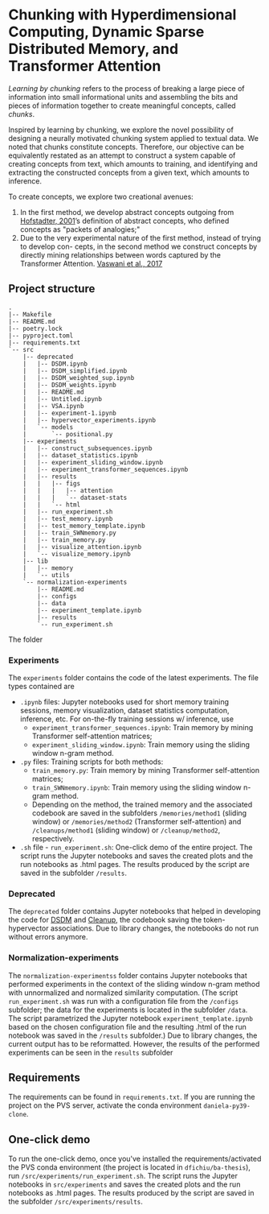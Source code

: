 # Chunking with Hyperdimensional Computing, Dynamic Sparse Distributed Memory, and Transformer Attention 

_Learning by chunking_ refers to the process of breaking a large piece of information into small informational units and assembling the bits and pieces of information together to create meaningful concepts, called _chunks_.

Inspired by learning by chunking, we explore the novel possibility of designing a neurally motivated chunking system applied to textual data. We noted that chunks constitute concepts. Therefore, our objective can be equivalently restated as an attempt to construct a system capable of creating concepts from text, which amounts to training, and identifying and extracting the constructed concepts from a given text, which amounts to inference.

To create concepts, we explore two creational avenues: 
1. In the first method, we develop abstract concepts outgoing from [Hofstadter, 2001](http://worrydream.com/refs/Hofstadter%20-%20Analogy%20as%20the%20Core%20of%20Cognition.pdf)’s definition of abstract concepts, who defined concepts as "packets of analogies;"
2. Due to the very experimental nature of the first method, instead of trying to develop con- cepts, in the second method we construct concepts by directly mining relationships between words captured by the Transformer Attention. [Vaswani et al., 2017](https://arxiv.org/pdf/1706.03762.pdf)

## Project structure
```
.
|-- Makefile
|-- README.md
|-- poetry.lock
|-- pyproject.toml
|-- requirements.txt
`-- src
    |-- deprecated
    |   |-- DSDM.ipynb
    |   |-- DSDM_simplified.ipynb
    |   |-- DSDM_weighted_sup.ipynb
    |   |-- DSDM_weights.ipynb
    |   |-- README.md
    |   |-- Untitled.ipynb
    |   |-- VSA.ipynb
    |   |-- experiment-1.ipynb
    |   |-- hypervector_experiments.ipynb
    |   `-- models
    |       `-- positional.py
    |-- experiments
    |   |-- construct_subsequences.ipynb
    |   |-- dataset_statistics.ipynb
    |   |-- experiment_sliding_window.ipynb
    |   |-- experiment_transformer_sequences.ipynb
    |   |-- results
    |   |   |-- figs
    |   |   |   |-- attention
    |   |   |   `-- dataset-stats
    |   |   `-- html
    |   |-- run_experiment.sh
    |   |-- test_memory.ipynb
    |   |-- test_memory_template.ipynb
    |   |-- train_SWNmemory.py
    |   |-- train_memory.py
    |   |-- visualize_attention.ipynb
    |   `-- visualize_memory.ipynb
    |-- lib
    |   |-- memory
    |   `-- utils
    `-- normalization-experiments
        |-- README.md
        |-- configs
        |-- data
        |-- experiment_template.ipynb
        |-- results
        `-- run_experiment.sh
```




The folder
### Experiments
The `experiments` folder contains the code of the latest experiments. The file types contained are
* `.ipynb` files: Jupyter notebooks used for short memory training sessions, memory visualization, dataset statistics computation, inference, etc.  For on-the-fly training sessions w/ inference, use
  * `experiment_transformer_sequences.ipynb`: Train memory by mining Transformer self-attention matrices;
  * `experiment_sliding_window.ipynb`: Train memory using the sliding window n-gram method.
* `.py` files: Training scripts for both methods:
  * `train_memory.py`: Train memory by mining Transformer self-attention matrices;
  * `train_SWNmemory.ipynb`: Train memory using the sliding window n-gram method.
  * Depending on the method, the trained memory and the associated codebook are saved in the subfolders `/memories/method1` (sliding window) or `/memories/method2` (Transformer self-attention) and `/cleanups/method1` (sliding window) or `/cleanup/method2`, respectively.
* `.sh` file - `run_experiment.sh`: One-click demo of the entire project. The script runs the Jupyter notebooks and saves the created plots and the run notebooks as .html pages. The results produced by the script are saved in the subfolder `/results`. 

### Deprecated
The `deprecated` folder contains Jupyter notebooks that helped in developing the code for [DSDM](https://github.com/dfichiu/ba-thesis/blob/master/src/lib/memory/DSDM.py) and [Cleanup](https://github.com/dfichiu/ba-thesis/blob/master/src/lib/utils/cleanup.py), the codebook saving the token-hypervector associations. Due to library changes, the notebooks do not run without errors anymore.

### Normalization-experiments
The `normalization-experimentss` folder contains Jupyter notebooks that performed experiments in the context of the sliding window n-gram method with unnormalized and normalized similarity computation. (The script `run_experiment.sh` was run with a configuration file from the `/configs` subfolder; the data for the experiments is located in the subfolder `/data`. The script parametrized the Jupyter notebook `experiment_template.ipynb` based on the chosen configuration file and the resulting .html of the run notebook was saved in the `/results` subfolder.) Due to library changes, the current output has to be reformatted. However, the results of the performed experiments can be seen in the `results` subfolder

## Requirements
The requirements can be found in `requirements.txt`. If you are running the project on the PVS server, activate the conda environment `daniela-py39-clone`.

## One-click demo
To run the one-click demo, once you've installed the requirements/activated the PVS conda environment (the project is located in `dfichiu/ba-thesis`), run `/src/experiments/run_experiment.sh`.
The script runs the Jupyter notebooks in `src/experiments` and saves the created plots and the run notebooks as .html pages. The results produced by the script are saved in the subfolder `/src/experiments/results`. 
